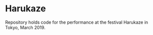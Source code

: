 # Harukaze

Repository holds code for the performance at the festival Harukaze in Tokyo, March 2019.
